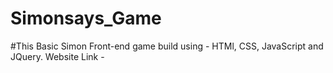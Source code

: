 # Simonsays_Game
#This Basic Simon Front-end game build using - HTMl, CSS, JavaScript and JQuery.
Website Link - 
